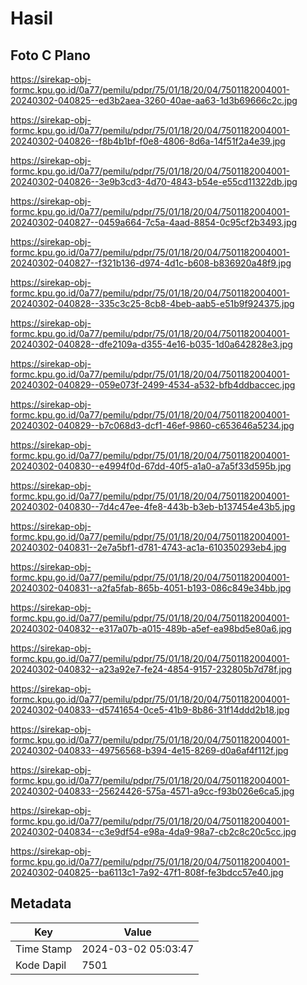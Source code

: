 # Hasil

## Foto C Plano

https://sirekap-obj-formc.kpu.go.id/0a77/pemilu/pdpr/75/01/18/20/04/7501182004001-20240302-040825--ed3b2aea-3260-40ae-aa63-1d3b69666c2c.jpg

https://sirekap-obj-formc.kpu.go.id/0a77/pemilu/pdpr/75/01/18/20/04/7501182004001-20240302-040826--f8b4b1bf-f0e8-4806-8d6a-14f51f2a4e39.jpg

https://sirekap-obj-formc.kpu.go.id/0a77/pemilu/pdpr/75/01/18/20/04/7501182004001-20240302-040826--3e9b3cd3-4d70-4843-b54e-e55cd11322db.jpg

https://sirekap-obj-formc.kpu.go.id/0a77/pemilu/pdpr/75/01/18/20/04/7501182004001-20240302-040827--0459a664-7c5a-4aad-8854-0c95cf2b3493.jpg

https://sirekap-obj-formc.kpu.go.id/0a77/pemilu/pdpr/75/01/18/20/04/7501182004001-20240302-040827--f321b136-d974-4d1c-b608-b836920a48f9.jpg

https://sirekap-obj-formc.kpu.go.id/0a77/pemilu/pdpr/75/01/18/20/04/7501182004001-20240302-040828--335c3c25-8cb8-4beb-aab5-e51b9f924375.jpg

https://sirekap-obj-formc.kpu.go.id/0a77/pemilu/pdpr/75/01/18/20/04/7501182004001-20240302-040828--dfe2109a-d355-4e16-b035-1d0a642828e3.jpg

https://sirekap-obj-formc.kpu.go.id/0a77/pemilu/pdpr/75/01/18/20/04/7501182004001-20240302-040829--059e073f-2499-4534-a532-bfb4ddbaccec.jpg

https://sirekap-obj-formc.kpu.go.id/0a77/pemilu/pdpr/75/01/18/20/04/7501182004001-20240302-040829--b7c068d3-dcf1-46ef-9860-c653646a5234.jpg

https://sirekap-obj-formc.kpu.go.id/0a77/pemilu/pdpr/75/01/18/20/04/7501182004001-20240302-040830--e4994f0d-67dd-40f5-a1a0-a7a5f33d595b.jpg

https://sirekap-obj-formc.kpu.go.id/0a77/pemilu/pdpr/75/01/18/20/04/7501182004001-20240302-040830--7d4c47ee-4fe8-443b-b3eb-b137454e43b5.jpg

https://sirekap-obj-formc.kpu.go.id/0a77/pemilu/pdpr/75/01/18/20/04/7501182004001-20240302-040831--2e7a5bf1-d781-4743-ac1a-610350293eb4.jpg

https://sirekap-obj-formc.kpu.go.id/0a77/pemilu/pdpr/75/01/18/20/04/7501182004001-20240302-040831--a2fa5fab-865b-4051-b193-086c849e34bb.jpg

https://sirekap-obj-formc.kpu.go.id/0a77/pemilu/pdpr/75/01/18/20/04/7501182004001-20240302-040832--e317a07b-a015-489b-a5ef-ea98bd5e80a6.jpg

https://sirekap-obj-formc.kpu.go.id/0a77/pemilu/pdpr/75/01/18/20/04/7501182004001-20240302-040832--a23a92e7-fe24-4854-9157-232805b7d78f.jpg

https://sirekap-obj-formc.kpu.go.id/0a77/pemilu/pdpr/75/01/18/20/04/7501182004001-20240302-040833--d5741654-0ce5-41b9-8b86-31f14ddd2b18.jpg

https://sirekap-obj-formc.kpu.go.id/0a77/pemilu/pdpr/75/01/18/20/04/7501182004001-20240302-040833--49756568-b394-4e15-8269-d0a6af4f112f.jpg

https://sirekap-obj-formc.kpu.go.id/0a77/pemilu/pdpr/75/01/18/20/04/7501182004001-20240302-040833--25624426-575a-4571-a9cc-f93b026e6ca5.jpg

https://sirekap-obj-formc.kpu.go.id/0a77/pemilu/pdpr/75/01/18/20/04/7501182004001-20240302-040834--c3e9df54-e98a-4da9-98a7-cb2c8c20c5cc.jpg

https://sirekap-obj-formc.kpu.go.id/0a77/pemilu/pdpr/75/01/18/20/04/7501182004001-20240302-040825--ba6113c1-7a92-47f1-808f-fe3bdcc57e40.jpg


## Metadata

| Key        | Value               |
| ---------- | ------------------- |
| Time Stamp | 2024-03-02 05:03:47 |
| Kode Dapil | 7501                |



